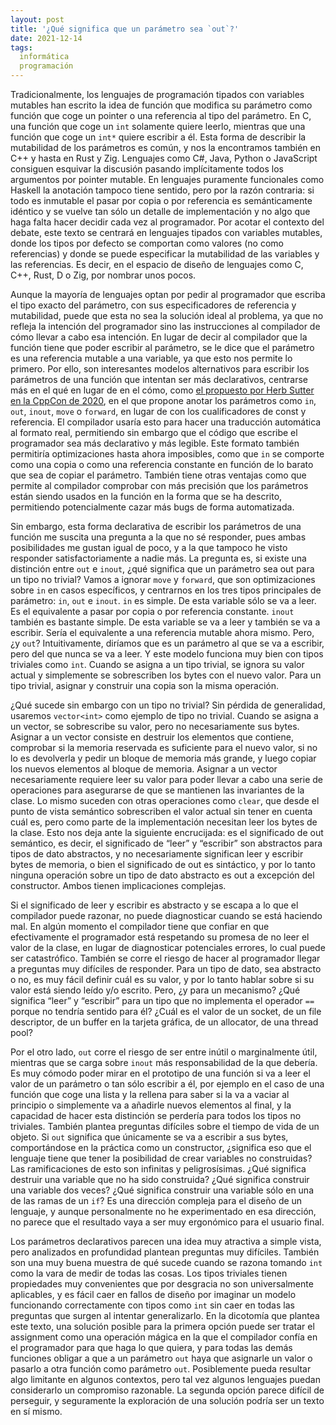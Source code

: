 ```yaml
---
layout: post
title: '¿Qué significa que un parámetro sea `out`?'
date: 2021-12-14
tags:
  informática
  programación
---
```

Tradicionalmente, los lenguajes de programación tipados con variables mutables han escrito la idea de función que modifica su parámetro como función que coge un pointer o una referencia al tipo del parámetro. En C, una función que coge un `int` solamente quiere leerlo, mientras que una función que coge un `int*` quiere escribir a él. Esta forma de describir la mutabilidad de los parámetros es común, y nos la encontramos también en C++ y hasta en Rust y Zig. Lenguajes como C#, Java, Python o JavaScript consiguen esquivar la discusión pasando implícitamente todos los argumentos por pointer mutable. En lenguajes puramente funcionales como Haskell la anotación tampoco tiene sentido, pero por la razón contraria: si todo es inmutable el pasar por copia o por referencia es semánticamente idéntico y se vuelve tan sólo un detalle de implementación y no algo que haga falta hacer decidir cada vez al programador. Por acotar el contexto del debate, este texto se centrará en lenguajes tipados con variables mutables, donde los tipos por defecto se comportan como valores (no como referencias) y donde se puede especificar la mutabilidad de las variables y las referencias. Es decir, en el espacio de diseño de lenguajes como C, C++, Rust, D o Zig, por nombrar unos pocos.

Aunque la mayoría de lenguajes optan por pedir al programador que escriba el tipo exacto del parámetro, con sus especificadores de referencia y mutabilidad, puede que esta no sea la solución ideal al problema, ya que no refleja la intención del programador sino las instrucciones al compilador de cómo llevar a cabo esa intención. En lugar de decir al compilador que la función tiene que poder escribir al parámetro, se le dice que el parámetro es una referencia mutable a una variable, ya que esto nos permite lo primero. Por ello, son interesantes modelos alternativos para escribir los parámetros de una función que intentan ser más declarativos, centrarse más en el qué en lugar de en el cómo, como [el propuesto por Herb Sutter en la CppCon de 2020](https://www.youtube.com/watch?v=6lurOCdaj0Y), en el que propone anotar los parámetros como `in`, `out`, `inout`, `move` o `forward`, en lugar de con los cualificadores de const y referencia.  El compilador usaría esto para hacer una traducción automática al formato real, permitiendo sin embargo que el código que escribe el programador sea más declarativo y más legible. Este formato también permitiría optimizaciones hasta ahora imposibles, como que `in` se comporte como una copia o como una referencia constante en función de lo barato que sea de copiar el parámetro. También tiene otras ventajas como que permite al compilador comprobar con más precisión que los parámetros están siendo usados en la función en la forma que se ha descrito, permitiendo potencialmente cazar más bugs de forma automatizada.

Sin embargo, esta forma declarativa de escribir los parámetros de una función me suscita una pregunta a la que no sé responder, pues ambas posibilidades me gustan igual de poco, y a la que tampoco he visto responder satisfactoriamente a nadie más. La pregunta es, si existe una distinción entre `out` e `inout`, ¿qué significa que un parámetro sea out para un tipo no trivial? Vamos a ignorar `move` y `forward`, que son optimizaciones sobre `in` en casos específicos, y centrarnos en los tres tipos principales de parámetro: `in`, `out` e `inout`. `in` es simple. De esta variable sólo se va a leer. Es el equivalente a pasar por copia o por referencia constante. `inout` también es bastante simple. De esta variable se va a leer y también se va a escribir. Sería el equivalente a una referencia mutable ahora mismo. Pero, ¿y `out`? Intuitivamente, diríamos que es un parámetro al que se va a escribir, pero del que nunca se va a leer. Y este modelo funciona muy bien con tipos triviales como `int`. Cuando se asigna a un tipo trivial, se ignora su valor actual y simplemente se sobrescriben los bytes con el nuevo valor. Para un tipo trivial, asignar y construir una copia son la misma operación.

¿Qué sucede sin embargo con un tipo no trivial? Sin pérdida de generalidad, usaremos `vector<int>` como ejemplo de tipo no trivial. Cuando se asigna a un vector, se sobrescribe su valor, pero no necesariamente sus bytes. Asignar a un vector consiste en destruir los elementos que contiene, comprobar si la memoria reservada es suficiente para el nuevo valor, si no lo es devolverla y pedir un bloque de memoria más grande, y luego copiar los nuevos elementos al bloque de memoria. Asignar a un vector necesariamente requiere leer su valor para poder llevar a cabo una serie de operaciones para asegurarse de que se mantienen las invariantes de la clase. Lo mismo suceden con otras operaciones como `clear`, que desde el punto de vista semántico sobrescriben el valor actual sin tener en cuenta cuál es, pero como parte de la implementación necesitan leer los bytes de la clase. Esto nos deja ante la siguiente encrucijada: es el significado de out semántico, es decir, el significado de “leer” y “escribir” son abstractos para tipos de dato abstractos, y no necesariamente significan leer y escribir bytes de memoria, o bien el significado de out es sintáctico, y por lo tanto ninguna operación sobre un tipo de dato abstracto es out a excepción del constructor. Ambos tienen implicaciones complejas.

Si el significado de leer y escribir es abstracto y se escapa a lo que el compilador puede razonar, no puede diagnosticar cuando se está haciendo mal. En algún momento el compilador tiene que confiar en que efectivamente el programador está respetando su promesa de no leer el valor de la clase, en lugar de diagnosticar potenciales errores, lo cual puede ser catastrófico. También se corre el riesgo de hacer al programador llegar a preguntas muy difíciles de responder. Para un tipo de dato, sea abstracto o no, es muy fácil definir cuál es su valor, y por lo tanto hablar sobre si su valor está siendo leído y/o escrito. Pero, ¿y para un mecanismo? ¿Qué significa “leer” y “escribir” para un tipo que no implementa el operador `==` porque no tendría sentido para él? ¿Cuál es el valor de un socket, de un file descriptor, de un buffer en la tarjeta gráfica, de un allocator, de una thread pool?

Por el otro lado, `out` corre el riesgo de ser entre inútil o marginalmente útil, mientras que se carga sobre `inout` más responsabilidad de la que debería. Es muy cómodo poder mirar en el prototipo de una función si va a leer el valor de un parámetro o tan sólo escribir a él, por ejemplo en el caso de una función que coge una lista y la rellena para saber si la va a vaciar al principio o simplemente va a añadirle nuevos elementos al final, y la capacidad de hacer esta distinción se perdería para todos los tipos no triviales. También plantea preguntas difíciles sobre el tiempo de vida de un objeto. Si `out` significa que únicamente se va a escribir a sus bytes, comportándose en la práctica como un constructor, ¿significa eso que el lenguaje tiene que tener la posibilidad de crear variables no construidas? Las ramificaciones de esto son infinitas y peligrosísimas. ¿Qué significa destruir una variable que no ha sido construida? ¿Qué significa construir una variable dos veces? ¿Qué significa construir una variable sólo en una de las ramas de un `if`? Es una dirección compleja para el diseño de un lenguaje, y aunque personalmente no he experimentado en esa dirección, no parece que el resultado vaya a ser muy ergonómico para el usuario final.

Los parámetros declarativos parecen una idea muy atractiva a simple vista, pero analizados en profundidad plantean preguntas muy difíciles. También son una muy buena muestra de qué sucede cuando se razona tomando `int` como la vara de medir de todas las cosas. Los tipos triviales tienen propiedades muy convenientes que por desgracia no son universalmente aplicables, y es fácil caer en fallos de diseño por imaginar un modelo funcionando correctamente con tipos como `int` sin caer en todas las preguntas que surgen al intentar generalizarlo. En la dicotomía que plantea este texto, una solución posible para la primera opción puede ser tratar el assignment como una operación mágica en la que el compilador confía en el programador para que haga lo que quiera, y para todas las demás funciones obligar a que a un parámetro `out` haya que asignarle un valor o pasarlo a otra función como parámetro `out`. Posiblemente pueda resultar algo limitante en algunos contextos, pero tal vez algunos lenguajes puedan considerarlo un compromiso razonable. La segunda opción parece difícil de perseguir, y seguramente la exploración de una solución podría ser un texto en sí mismo.
